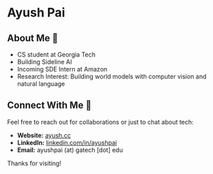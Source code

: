# Ayush Pai

## About Me 🚀

- CS student at Georgia Tech
- Building Sideline AI
- Incoming SDE Intern at Amazon
- Research Interest: Building world models with computer vision and natural language


## Connect With Me 🌟

Feel free to reach out for collaborations or just to chat about tech:

- **Website:** [ayush.cc](https://ayush.cc)
- **LinkedIn:** [linkedin.com/in/ayushpai](https://www.linkedin.com/in/ayushpai/)
- **Email:** ayushpai (at) gatech [dot] edu

Thanks for visiting!
